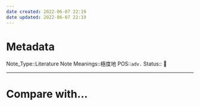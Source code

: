 ```yaml
---
date created: 2022-06-07 22:19
date updated: 2022-06-07 22:19
---
```


# Metadata

Note_Type::Literature Note
Meanings::極度地
POS::`adv.`
Status:: 👶

---

# Compare with...
